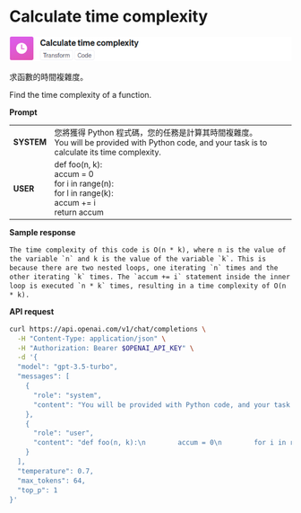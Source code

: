 # Calculate time complexity

![](./assets/default-time-complexity.png)

求函數的時間複雜度。

Find the time complexity of a function.

**Prompt**

|||
|-------|------|
|**SYSTEM**|您將獲得 Python 程式碼，您的任務是計算其時間複雜度。<br/>You will be provided with Python code, and your task is to calculate its time complexity.|
|**USER**|def foo(n, k):<br/>        accum = 0<br/>        for i in range(n):<br/>            for l in range(k):<br/>                accum += i<br/>        return accum|

**Sample response**

```
The time complexity of this code is O(n * k), where n is the value of the variable `n` and k is the value of the variable `k`. This is because there are two nested loops, one iterating `n` times and the other iterating `k` times. The `accum += i` statement inside the inner loop is executed `n * k` times, resulting in a time complexity of O(n * k).
```

**API request**

```bash
curl https://api.openai.com/v1/chat/completions \
  -H "Content-Type: application/json" \
  -H "Authorization: Bearer $OPENAI_API_KEY" \
  -d '{
  "model": "gpt-3.5-turbo",
  "messages": [
    {
      "role": "system",
      "content": "You will be provided with Python code, and your task is to calculate its time complexity."
    },
    {
      "role": "user",
      "content": "def foo(n, k):\n        accum = 0\n        for i in range(n):\n            for l in range(k):\n                accum += i\n        return accum"
    }
  ],
  "temperature": 0.7,
  "max_tokens": 64,
  "top_p": 1
}'
```
